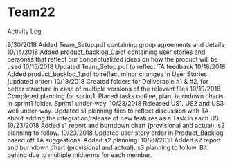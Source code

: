 # Team22
Activity Log

9/30/2018	Added Team_Setup.pdf containing group agreements and details
10/14/2018	Added product_backlog_0.pdf containing user stories and personas that reflect our conceptualized ideas on how the product will be used
10/15/2018  Updated Team_Setup.pdf to reflect TA feedback
10/18/2018  Added product_backlog_1.pdf to reflect minor changes in User Stories (updated order)
10/18/2018  Created folders for Deliverable #1 & #2, for better structure in case of multiple versions of the relevant files
10/19/2018  Completed planning for sprint1. Placed tasks outline, plan, burndown charts in sprint1 folder. Sprint1 under-way.
10/23/2018  Released US1. US2 and US3 well under-way. Updated s1 planning files to reflect discussion with TA about adding the integration/release of new features as a Task in each US.
10/23/2018  Added s1 report and burndown chart (provisional and actual). s2 planning to follow.
10/23/2018  Updated user story order in Product_Backlog based off TA suggestions. Added s2 planning.
10/29/2018  Added s2 report and burndown chart (provisional and actual). s3 planning to follow. Bit behind due to multiple midterms for each member.